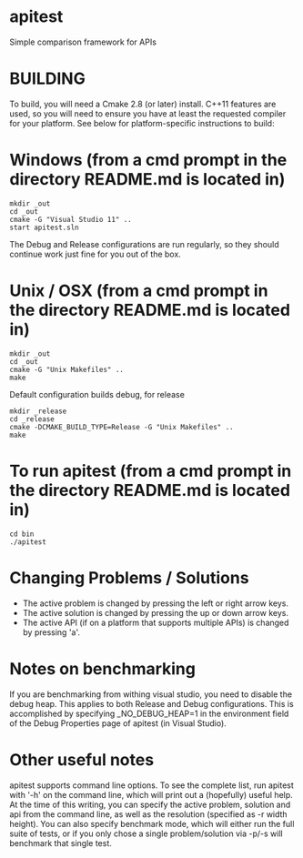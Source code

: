 apitest
=======

Simple comparison framework for APIs


BUILDING
========

To build, you will need a Cmake 2.8 (or later) install. C++11 features are 
used, so you will need to ensure you have at least the requested compiler
for your platform. See below for platform-specific instructions to build:


Windows (from a cmd prompt in the directory README.md is located in)
=======
    mkdir _out
    cd _out
    cmake -G "Visual Studio 11" ..
    start apitest.sln

The Debug and Release configurations are run regularly, so they should
continue work just fine for you out of the box.


Unix / OSX (from a cmd prompt in the directory README.md is located in)
=======
    mkdir _out
    cd _out
    cmake -G "Unix Makefiles" ..
    make

Default configuration builds debug, for release

    mkdir _release
    cd _release
    cmake -DCMAKE_BUILD_TYPE=Release -G "Unix Makefiles" ..
    make

To run apitest (from a cmd prompt in the directory README.md is located in)
=======
    cd bin
    ./apitest

Changing Problems / Solutions
=======
- The active problem is changed by pressing the left or right arrow keys.
- The active solution is changed by pressing the up or down arrow keys.
- The active API (if on a platform that supports multiple APIs) is changed by pressing 'a'.


Notes on benchmarking
=======
If you are benchmarking from withing visual studio, you need to disable the 
debug heap. This applies to both Release and Debug configurations. This is 
accomplished by specifying _NO_DEBUG_HEAP=1 in the environment field of the 
Debug Properties page of apitest (in Visual Studio).


Other useful notes
=======
apitest supports command line options. To see the complete list, run apitest 
with '-h' on the command line, which will print out a (hopefully) useful 
help. At the time of this writing, you can specify the active problem, solution
and api from the command line, as well as the resolution (specified as -r width height).
You can also specify benchmark mode, which will either run the full suite of tests, or 
if you only chose a single problem/solution via -p/-s will benchmark that single test.
